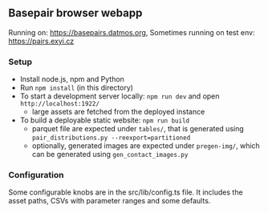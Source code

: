 ## Basepair browser webapp

Running on: https://basepairs.datmos.org,
Sometimes running on test env: https://pairs.exyi.cz


### Setup

* Install node.js, npm and Python
* Run `npm install` (in this directory)
* To start a development server locally: `npm run dev` and open `http://localhost:1922/`
    - large assets are fetched from the deployed instance
* To build a deployable static website: `npm run build`
    - parquet file are expected under `tables/`, that is generated using `pair_distributions.py --reexport=partitioned`
    - optionally, generated images are expected under `pregen-img/`, which can be generated using `gen_contact_images.py`

### Configuration

Some configurable knobs are in the src/lib/config.ts file. It includes the asset paths, CSVs with parameter ranges and some defaults.
